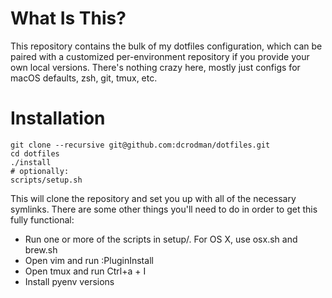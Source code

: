 What Is This?
============

This repository contains the bulk of my dotfiles configuration, which can be paired
with a customized per-environment repository if you provide your own local versions.
There's nothing crazy here, mostly just configs for macOS defaults, zsh, git, tmux, etc.

Installation
============

    git clone --recursive git@github.com:dcrodman/dotfiles.git
    cd dotfiles
    ./install
    # optionally:
    scripts/setup.sh 
    

This will clone the repository and set you up with all of the necessary symlinks.
There are some other things you'll need to do in order to get this fully functional:
* Run one or more of the scripts in setup/. For OS X, use osx.sh and brew.sh
* Open vim and run :PluginInstall
* Open tmux and run Ctrl+a + I
* Install pyenv versions
